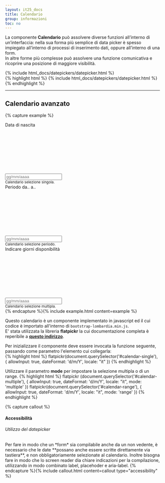 ```yaml
---
layout: it25_docs
title: Calendario
group: informazioni
toc: no
---
```


La componente **Calendario** può assolvere diverse funzioni all’interno di un’interfaccia: nella sua forma più semplice di data picker è spesso impiegato all’interno di processi di inserimento dati, oppure all’interno di una form.  
In altre forme più complesse può assolvere una funzione comunicativa e ricoprire una posizione di maggiore visibilità.

<div class="bd-example">
{% include html_docs/datepickers/datepicker.html %}
</div>
{% highlight html %}
{% include html_docs/datepickers/datepicker.html %}
{% endhighlight %}

---

## Calendario avanzato

{% capture example %}
<div class="bd-example">
  <div class="row">
    <div class="col">
      <div class="form-group" style="margin-bottom:0px">
        <div class="input-group">
          <label class="active" for="calendar-single">Data di nascita</label>
          <div class="input-group-prepend">
            <div class="input-group-text">
              <svg class="icon icon-sm"><use xlink:href="{{ site.baseurl }}/dist/svg/sprites.svg#it-calendar"></use></svg>
            </div>
          </div>
          <input type="text" class="form-control" id="calendar-single" name="calendar-single"
                 aria-label="scrivere data." placeholder="gg/mm/aaaa" />
        </div>
        <small id="formGroupExampleInputWithHelpDescription"
        class="form-text {{include.display_info}}">Calendario selezione singola.</small>
      </div>
    </div>
    <div class="col">
      <div class="form-group" style="margin-bottom:0px">
        <div class="input-group">
          <label class="active" for="calendar-range">Periodo da.. a..</label>
          <div class="input-group-prepend">
            <div class="input-group-text">
              <svg class="icon icon-sm"><use xlink:href="{{ site.baseurl }}/dist/svg/sprites.svg#it-calendar"></use></svg>
            </div>
          </div>
          <input type="text" class="form-control" id="calendar-range" name="calendar-range"
                  aria-label="indicare due date separate da 'al'." placeholder="gg/mm/aaaa" />
        </div>
        <small id="formGroupExampleInputWithHelpDescription14" class="form-text">Calendario selezione periodo.</small>
      </div>
    </div>
    <div class="col">
      <div class="form-group" style="margin-bottom:0px">
        <div class="input-group">
          <label class="active" for="calendar-multiple">Indicare giorni disponibilità</label>
          <div class="input-group-prepend">
            <div class="input-group-text">
              <svg class="icon icon-sm"><use xlink:href="{{ site.baseurl }}/dist/svg/sprites.svg#it-calendar"></use></svg>
            </div>
          </div>
          <input type="text" class="form-control" id="calendar-multiple" name="calendar-multiple"
                 aria-label="indicare più date separate da una virgola." placeholder="gg/mm/aaaa" />
        </div>
        <small id="formGroupExampleInputWithHelpDescription15" class="form-text">Calendario selezione multipla.</small>
      </div>
    </div>
  </div>
</div>
{% endcapture %}{% include example.html content=example %}


Questo calendario è un componente implementato in javascript ed il cui codice è importato all'interno di `bootstrap-lombardia.min.js`.  
E' stata utilizzata la libreria **flatpickr** la cui documentazione completa è reperibile a **[questo indirizzo](https://flatpickr.js.org/options/)**.

Per inizializzare il componente deve essere invocata la funzione seguente, passando come parametro l'elemento cui collegarla:  
{% highlight html %}
flatpickr(document.querySelector('#calendar-single'), {
  allowInput: true,
  dateFormat: 'd/m/Y',
  locale: "it"
})
{% endhighlight %}

Utilizzare il parametro **mode** per impostare la selezione multipla o di un range.
{% highlight html %}
flatpickr (document.querySelector('#calendar-multiple'), {
  allowInput: true,
  dateFormat: 'd/m/Y',
  locale: "it",
  mode: 'multiple'
})
flatpickr(document.querySelector('#calendar-range'), {
  allowInput: true,
  dateFormat: 'd/m/Y',
  locale: "it",
  mode: 'range'
})
{% endhighlight %}

{% capture callout %}
#### Accessibilità
<h6>Utilizzo del datepicker</h6>
Per fare in modo che un *form* sia compilabile anche da un non vedente, è necessario che le date **possano anche essere scritte direttamente via tastiera**, e non obbligatoriamente selezionate al calendario.  
Inoltre bisogna fare in modo che lo screen reader dia chiare indicazioni per la compilazione, utilizzando in modo combinato label, placehoder e aria-label.
{% endcapture %}{% include callout.html content=callout type="accessibility" %}

